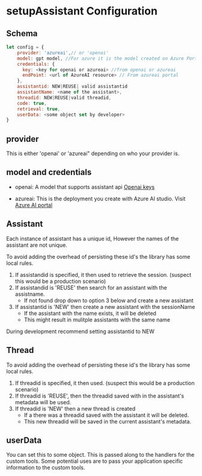 # setupAssistant Configuration

## Schema

```javascript
let config = {
    provider: 'azureai',// or 'openai'
    model: gpt model, //For azure it is the model created on Azure Portal
    credentials: {
      key: <key for openai or azureai> //from openai or azureai
      endPoint: <url of AzureAI resource> // From azureai portal
    },
    assistantid: NEW|REUSE| valid assistantid 
    assistantName: <name of the assistant>,
    threadid: NEW|REUSE|valid threadid, 
    code: true, 
    retrieval: true,
    userData: <some object set by developer>
}

```

## provider

This is either 'openai' or 'azureai" depending on who your provider is.

## model and credentials

- openai: A model that supports assistant api
<a href="https://platform.openai.com/api-keys">Openai keys </a>

- azureai: This is the deployment you create with Azure AI studio. 
Visit <a href="https://oai.azure.com/portal">Azure AI portal </a>

## Assistant

Each instance of assistant has a unique id, However the names of the assistant
are not unique.

To avoid adding the overhead of persisting these id's the library
has some local rules.

1. If assistandid is specified, it then used to retrieve the session.
(suspect this would be a production scenario)
2. If assistandid is 'REUSE' then search for an assistant with the assistname.
   - If not found drop down to option 3 below and create a new assistant
3. If assistantid is 'NEW' then create a new assistant with the sessionName
   - If the assistant with the name exists, it will be deleted
   - This might result in mulitple assistants with the same name

During development recommend setting assistantid to NEW

## Thread

To avoid adding the overhead of persisting these id's the library
has some local rules.

1. If threadid is specified, it then used.
(suspect this would be a production scenario)
2. If threadid is 'REUSE', then the threadid saved with in
    the assistant's metadata will be used.
3. If threadid is 'NEW' then a new thread is created
   - If a there was a threadid saved with the assistant it will be deleted.
   - This new threadid will be saved in the current assistant's metadata.

## userData

You can set this to some object. This is passed along to the
handlers for the custom tools. Some potential uses are
to pass your application specific information to the custom tools.
